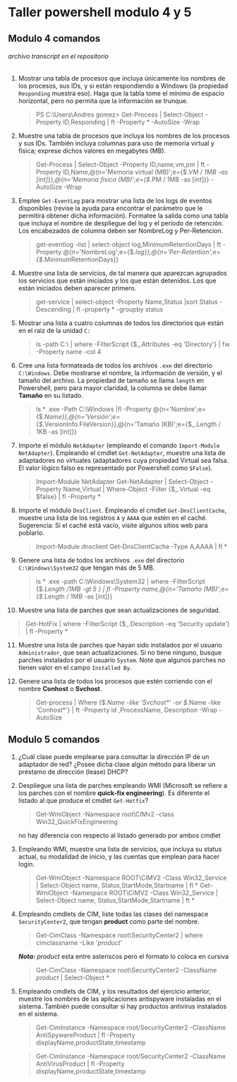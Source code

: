 # Taller powershell modulo 4 y 5
## Modulo 4 comandos 
###### archivo transcript en el repositorio
	
1. Mostrar una tabla de procesos que incluya únicamente los nombres de los
   procesos, sus IDs, y si están respondiendo a Windows (la propiedad
   ``Responding`` muestra eso). Haga que la tabla tome el mínimo de espacio
   horizontal, pero no permita que la información se trunque.
   
   > PS C:\Users\Andres gomez> Get-Process | Select-Object -Property ID,Responding | ft -Property * -AutoSize -Wrap

2. Muestre una tabla de procesos que incluya los nombres de los procesos y sus
   IDs. También incluya columnas para uso de memoria virtual y física;
   exprese dichos valores en megabytes (MB).
   
   > Get-Process | Select-Object -Property ID,name,vm,pm | ft -Property ID,Name,@{n='Memoria virtual (MB)';e={$_.VM / 1MB -as [int]}},@{n='Memoria fisica (MB)';e={$_.PM / 1MB -as [int]}} -AutoSize -Wrap

3. Emplee ``Get-EventLog`` para mostrar una lista de los logs de eventos
   disponibles (revise la ayuda para encontrar el parámetro que le permitirá
   obtener dicha información). Formatee la salida como una tabla que incluya
   el nombre de despliegue del log y el período de retención. Los encabezados
   de columna deben ser NombreLog y Per-Retencion.
   
   > get-eventlog -list | select-object log,MinimumRetentionDays | ft -Property @{n='NombreLog';e={$_.log}},@{n='Per-Retention';e={$_.MinimumRetentionDays}}
   

4. Muestre una lista de servicios, de tal manera que aparezcan agrupados los
   servicios que están iniciados y los que están detenidos. Los que están
   iniciados deben aparecer primero.
   
   > get-service | select-object -Property Name,Status |sort Status -Descending | fl -property * -groupby status

5. Mostrar una lista a cuatro columnas de todos los directorios que están en
   el raíz de la unidad ``C:``
   
   > ls -path C:\ | where -FilterScript {$_.Attributes -eq 'Directory'} | fw -Property name -col 4
   

6. Cree una lista formateada de todos los archivos ``.exe`` del directorio
   ``C:\Windows``. Debe mostrarse el nombre, la información de versión, y el
   tamaño del archivo. La propiedad de tamaño se llama ``length`` en Powershell,
   pero para mayor claridad, la columna se debe llamar **Tamaño** en su listado.
   
   > ls * .exe -Path C:\Windows |fl -Property @{n='Nombre';e={$_.Name}},@{n='Versión';e={$_.VersionInfo.FileVersion}},@{n='Tamaño (KB)';e={$_.Length / 1KB -as [int]}}
   
7. Importe el módulo ``NetAdapter`` (empleando el comando ``Import-Module
   NetAdapter``).
   Empleando el cmdlet ``Get-NetAdapter``, muestre una lista de adaptadores no
   virtuales (adaptadores cuya propiedad Virtual sea falsa. El valor lógico
   falso es representado por Powershell como ``$False``).
   
   > Import-Module NetAdapter
   > Get-NetAdapter | Select-Object -Property Name,Virtual | Where-Object -Filter {$_.Virtual -eq $false} | fl -Property *

8. Importe el módulo ``DnsClient``. Empleando el cmdlet ``Get-DnsClientCache``,
   muestre una lista de los registros ``A`` y ``AAAA`` que estén en el caché.
   Sugerencia: Si el caché está vacío, visite algunos sitios web para poblarlo.
   
   > Import-Module dnsclient
   > Get-DnsClientCache -Type A,AAAA | fl *

9. Genere una lista de todos los archivos ``.exe`` del directorio
   ``C:\Windows\System32`` que tengan más de 5 MB.
   
   > ls * .exe -path C:\Windows\System32 | where -FilterScript {$_.Length /1MB -gt 5 } | fl -Property name,@{n='Tamaño (MB)';e={$_.Length / 1MB -as [int]}}

10. Muestre una lista de parches que sean actualizaciones de seguridad.

   > Get-HotFix | where -FilterScript {$_.Description -eq 'Security update'} | fl -Property *


11. Muestre una lista de parches que hayan sido instalados por el
    usuario ``Administrador``, que sean actualizaciones. Si no tiene ninguno,
    busque parches instalados por el usuario ``System``. Note que algunos parches
    no tienen valor en el campo ``Installed By``.

12. Genere una lista de todos los procesos que estén corriendo con el nombre
    **Conhost** o **Svchost**.
    >Get-process | Where {$_.Name -like 'Svchost*' -or $_.Name -like 'Conhost*'} | ft -Property id ,ProcessName, Description -Wrap -AutoSize
    
## Modulo 5 comandos

1. ¿Cuál clase puede emplearse para consultar la dirección IP de un adaptador
   de red? ¿Posee dicha clase algún método para liberar un préstamo de
   dirección (lease) DHCP?
   
   
   
2. Despliegue una lista de parches empleando WMI (Microsoft se refiere a los
   parches con el nombre **quick-fix engineering**). Es diferente el listado al
   que produce el cmdlet ``Get-Hotfix``?
   
   >Get-WmiObject -Namespace root\CIMv2 -class Win32_QuickFixEngineering
   
   no hay diferencia con respecto al listado generado por ambos cmdlet
   
3. Empleando WMI, muestre una lista de servicios, que incluya su status actual,
   su modalidad de inicio, y las cuentas que emplean para hacer login.
   
   >Get-WmiObject -Namespace ROOT\CIMV2 -Class Win32_Service | Select-Object name, Status,StartMode,Startname | fl *
   >Get-WmiObject -Namespace ROOT\CIMV2 -Class Win32_Service | Select-Object name, Status,StartMode,Startname | ft *
   
4. Empleando cmdlets de CIM, liste todas las clases del namespace
   ``SecurityCenter2``, que tengan **product** como parte del nombre.
   
   > Get-CimClass -Namespace root\SecurityCenter2 | where cimclassname -Like '*product*'
   
   	__*Nota:*__ *product* esta entre asteriscos pero el formato lo coloca en cursiva
	
   > Get-CimClass -Namespace root\SecurityCenter2 -ClassName *product* | Select-Object *  
   
5. Empleando cmdlets de CIM, y los resultados del ejercicio anterior, muestre
   los nombres de las aplicaciones antispyware instaladas en el sistema.
   También puede consultar si hay productos antivirus instalados en el sistema.
   
   > Get-CimInstance -Namespace root/SecurityCenter2 -ClassName AntiSpywareProduct | fl -Property displayName,productState,timestamp

   > Get-CimInstance -Namespace root/SecurityCenter2 -ClassName AntiVirusProduct | fl -Property displayName,productState,timestamp
   
